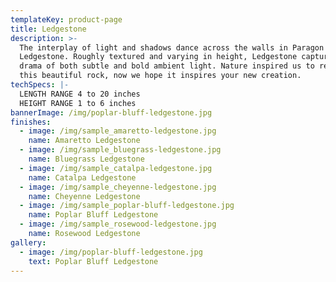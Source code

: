 ```yaml
---
templateKey: product-page
title: Ledgestone
description: >-
  The interplay of light and shadows dance across the walls in Paragon Stone’s
  Ledgestone. Roughly textured and varying in height, Ledgestone captures the
  drama of both subtle and bold ambient light. Nature inspired us to recreate
  this beautiful rock, now we hope it inspires your new creation.
techSpecs: |-
  LENGTH RANGE 4 to 20 inches
  HEIGHT RANGE 1 to 6 inches
bannerImage: /img/poplar-bluff-ledgestone.jpg
finishes:
  - image: /img/sample_amaretto-ledgestone.jpg
    name: Amaretto Ledgestone
  - image: /img/sample_bluegrass-ledgestone.jpg
    name: Bluegrass Ledgestone
  - image: /img/sample_catalpa-ledgestone.jpg
    name: Catalpa Ledgestone
  - image: /img/sample_cheyenne-ledgestone.jpg
    name: Cheyenne Ledgestone
  - image: /img/sample_poplar-bluff-ledgestone.jpg
    name: Poplar Bluff Ledgestone
  - image: /img/sample_rosewood-ledgestone.jpg
    name: Rosewood Ledgestone
gallery:
  - image: /img/poplar-bluff-ledgestone.jpg
    text: Poplar Bluff Ledgestone
---
```


